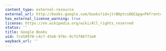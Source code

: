 ```yaml
---
content_type: external-resource
external_url: http://books.google.com/books?id=jtrB8ptcsDQC&pg=PAfrontcover
has_external_license_warning: true
license: https://en.wikipedia.org/wiki/All_rights_reserved
status: ''
title: Google Books
uid: 7ce58970-c4c7-45e6-976c-9cf2f86771e0
wayback_url: ''
---
```

